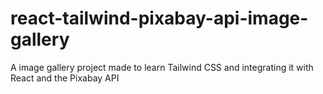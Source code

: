 # react-tailwind-pixabay-api-image-gallery
A image gallery project made to learn Tailwind CSS and integrating it with React and the Pixabay API
